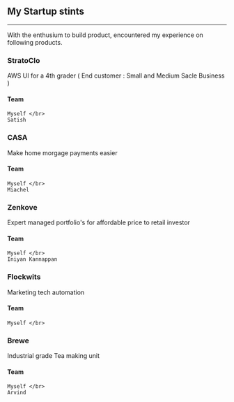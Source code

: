 ## My Startup stints
---
With the enthusium to build product, encountered my experience on following products. 
### StratoClo
AWS UI for a 4th grader ( End customer : Small and Medium Sacle Business )
#### Team
    Myself </br>
    Satish

### CASA
Make home morgage payments easier
#### Team
    Myself </br>
    Miachel

### Zenkove
Expert managed portfolio's for affordable price to retail investor 
#### Team
    Myself </br>
    Iniyan Kannappan


### Flockwits
Marketing tech automation
#### Team
    Myself </br>
    

### Brewe
Industrial grade Tea making unit
#### Team
    Myself </br>
    Arvind

